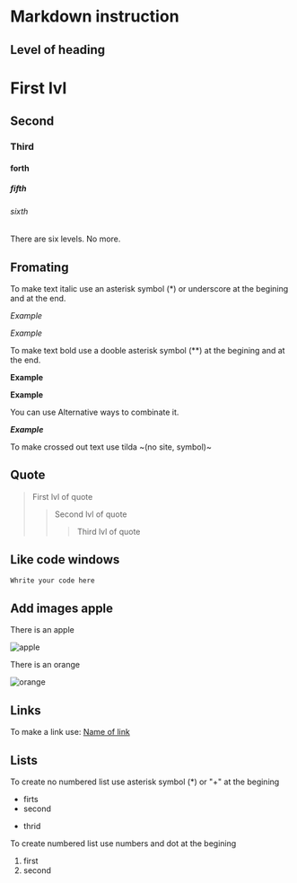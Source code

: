 # Markdown instruction

## Level of heading


# First lvl
## Second
### Third
#### forth
##### fifth
###### sixth
 There are six levels. No more.


## Fromating

To make text italic use an asterisk symbol (*) or underscore at the begining and at the end. 

*Example*

_Example_


To make text bold use a dooble asterisk symbol (**) at the begining and at the end.

**Example**

__Example__

You can use Alternative ways to combinate it.

**_Example_**

To make crossed out text use tilda ~(no site, symbol)~

## Quote

> First lvl of quote
>> Second lvl of quote
>>> Third lvl of quote

## Like code windows

```sh
Whrite your code here
```


## Add images apple

There is an apple

![apple](apple.jpg)

There is an orange

![orange](orange.png)

## Links

To make a link use:
[Name of link](https://translate.yandex.ru "hint")

## Lists

To create no numbered list use asterisk symbol (*) or "+" at the begining 
* firts
* second
+ thrid

To create numbered list use numbers and dot at the begining
1. first
2. second

